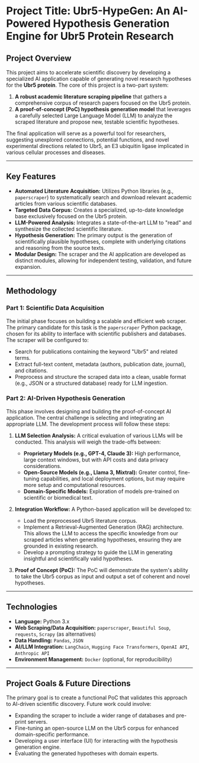 # Project Title: Ubr5-HypeGen: An AI-Powered Hypothesis Generation Engine for Ubr5 Protein Research

## Project Overview

This project aims to accelerate scientific discovery by developing a specialized AI application capable of generating novel research hypotheses for the **Ubr5 protein**. The core of this project is a two-part system:

1.  **A robust academic literature scraping pipeline** that gathers a comprehensive corpus of research papers focused on the Ubr5 protein.
2.  **A proof-of-concept (PoC) hypothesis generation model** that leverages a carefully selected Large Language Model (LLM) to analyze the scraped literature and propose new, testable scientific hypotheses.

The final application will serve as a powerful tool for researchers, suggesting unexplored connections, potential functions, and novel experimental directions related to Ubr5, an E3 ubiquitin ligase implicated in various cellular processes and diseases. 

---

## Key Features

* **Automated Literature Acquisition:** Utilizes Python libraries (e.g., `paperscraper`) to systematically search and download relevant academic articles from various scientific databases.
* **Targeted Data Corpus:** Creates a specialized, up-to-date knowledge base exclusively focused on the Ubr5 protein.
* **LLM-Powered Analysis:** Integrates a state-of-the-art LLM to "read" and synthesize the collected scientific literature.
* **Hypothesis Generation:** The primary output is the generation of scientifically plausible hypotheses, complete with underlying citations and reasoning from the source texts.
* **Modular Design:** The scraper and the AI application are developed as distinct modules, allowing for independent testing, validation, and future expansion.

---

## Methodology

### Part 1: Scientific Data Acquisition 

The initial phase focuses on building a scalable and efficient web scraper. The primary candidate for this task is the `paperscraper` Python package, chosen for its ability to interface with scientific publishers and databases. The scraper will be configured to:
- Search for publications containing the keyword "Ubr5" and related terms.
- Extract full-text content, metadata (authors, publication date, journal), and citations.
- Preprocess and structure the scraped data into a clean, usable format (e.g., JSON or a structured database) ready for LLM ingestion.

### Part 2: AI-Driven Hypothesis Generation 

This phase involves designing and building the proof-of-concept AI application. The central challenge is selecting and integrating an appropriate LLM. The development process will follow these steps:

1.  **LLM Selection Analysis:** A critical evaluation of various LLMs will be conducted. This analysis will weigh the trade-offs between:
    * **Proprietary Models (e.g., GPT-4, Claude 3):** High performance, large context windows, but with API costs and data privacy considerations.
    * **Open-Source Models (e.g., Llama 3, Mixtral):** Greater control, fine-tuning capabilities, and local deployment options, but may require more setup and computational resources.
    * **Domain-Specific Models:** Exploration of models pre-trained on scientific or biomedical text.

2.  **Integration Workflow:** A Python-based application will be developed to:
    * Load the preprocessed Ubr5 literature corpus.
    * Implement a Retrieval-Augmented Generation (RAG) architecture. This allows the LLM to access the specific knowledge from our scraped articles when generating hypotheses, ensuring they are grounded in existing research.
    * Develop a prompting strategy to guide the LLM in generating insightful and scientifically valid hypotheses.

3.  **Proof of Concept (PoC):** The PoC will demonstrate the system's ability to take the Ubr5 corpus as input and output a set of coherent and novel hypotheses.

---

## Technologies

* **Language:** Python 3.x
* **Web Scraping/Data Acquisition:** `paperscraper`, `Beautiful Soup`, `requests`, `Scrapy` (as alternatives)
* **Data Handling:** `Pandas`, `JSON`
* **AI/LLM Integration:** `LangChain`, `Hugging Face Transformers`, `OpenAI API`, `Anthropic API`
* **Environment Management:** `Docker` (optional, for reproducibility)

---

## Project Goals & Future Directions

The primary goal is to create a functional PoC that validates this approach to AI-driven scientific discovery. Future work could involve:

* Expanding the scraper to include a wider range of databases and pre-print servers.
* Fine-tuning an open-source LLM on the Ubr5 corpus for enhanced domain-specific performance.
* Developing a user interface (UI) for interacting with the hypothesis generation engine.
* Evaluating the generated hypotheses with domain experts.